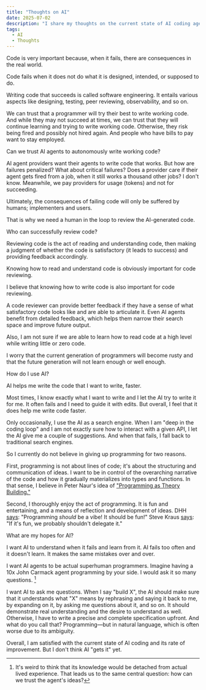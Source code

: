 ```yaml
---
title: "Thoughts on AI"
date: 2025-07-02
description: "I share my thoughts on the current state of AI coding agents."
tags:
  - AI
  - Thoughts
---
```


Code is very important because, when it fails, there are consequences in the
real world.

Code fails when it does not do what it is designed, intended, or supposed to do.

Writing code that succeeds is called software engineering. It entails various
aspects like designing, testing, peer reviewing, observability, and so on.

We can trust that a programmer will try their best to write working code. And
while they may not succeed at times, we can trust that they will continue
learning and trying to write working code. Otherwise, they risk being fired and
possibly not hired again. And people who have bills to pay want to stay
employed.

Can we trust AI agents to autonomously write working code?

AI agent providers want their agents to write code that works. But how are
failures penalized? What about critical failures? Does a provider care if their
agent gets fired from a job, when it still works a thousand other jobs? I don't
know. Meanwhile, we pay providers for usage (tokens) and not for succeeding.

Ultimately, the consequences of failing code will only be suffered by humans;
implementers and users.

That is why we need a human in the loop to review the AI-generated code.

Who can successfully review code?

Reviewing code is the act of reading and understanding code, then making a
judgment of whether the code is satisfactory (it leads to success) and providing
feedback accordingly.

Knowing how to read and understand code is obviously important for code
reviewing.

I believe that knowing how to write code is also important for code reviewing.

A code reviewer can provide better feedback if they have a sense of what
satisfactory code looks like and are able to articulate it. Even AI agents
benefit from detailed feedback, which helps them narrow their search space and
improve future output.

Also, I am not sure if we are able to learn how to read code at a high level
while writing little or zero code.

I worry that the current generation of programmers will become rusty and that
the future generation will not learn enough or well enough.

How do I use AI?

AI helps me write the code that I want to write, faster.

Most times, I know exactly what I want to write and I let the AI try to write it
for me. It often fails and I need to guide it with edits. But overall, I feel
that it does help me write code faster.

Only occasionally, I use the AI as a search engine. When I am "deep in the
coding loop" and I am not exactly sure how to interact with a given API, I let
the AI give me a couple of suggestions. And when that fails, I fall back to
traditional search engines.

So I currently do not believe in giving up programming for two reasons.

First, programming is not about lines of code; it's about the structuring and
communication of ideas. I want to be in control of the overarching narrative of
the code and how it gradually materializes into types and functions. In that
sense, I believe in Peter Naur's idea of
["Programming as Theory Building."](https://pages.cs.wisc.edu/~remzi/Naur.pdf)

Second, I thoroughly enjoy the act of programming. It is fun and entertaining,
and a means of reflection and development of ideas. DHH
[says](https://world.hey.com/dhh/coding-should-be-a-vibe-50908f49): "Programming
_should_ be a vibe! It should be fun!" Steve Kraus
[says](https://www.youtube.com/watch?v=1WC8dxMC4Xw): "If it's fun, we probably
shouldn't delegate it."

What are my hopes for AI?

I want AI to understand when it fails and learn from it. AI fails too often and
it doesn't learn. It makes the same mistakes over and over.

I want AI agents to be actual superhuman programmers. Imagine having a 10x John
Carmack agent programming by your side. I would ask it so many questions. [^1]

I want AI to ask me questions. When I say "build X", the AI should make sure
that it understands what "X" means by rephrasing and saying it back to me, by
expanding on it, by asking me questions about it, and so on. It should
demonstrate real understanding and the desire to understand as well. Otherwise,
I have to write a precise and complete specification upfront. And what do you
call that? Programming—but in natural language, which is often worse due to its
ambiguity.

Overall, I am satisfied with the current state of AI coding and its rate of
improvement. But I don't think AI "gets it" yet.

[^1]: It's weird to think that its knowledge would be detached from actual lived
    experience. That leads us to the same central question: how can we trust the
    agent's ideas?
